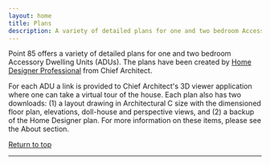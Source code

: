 ```yaml
---
layout: home
title: Plans
description: A variety of detailed plans for one and two bedroom Accessory Dwelling Units (ADUs)
---
```

Point 85 offers a variety of detailed plans for one and two bedroom Accessory Dwelling Units (ADUs). The plans have been created by [Home Designer Professional](https://www.homedesignersoftware.com/products/home-designer-pro/) from Chief Architect. 

For each ADU a link is provided to Chief Architect's 3D viewer application where one can take a virtual tour of the house. Each plan also has two downloads: (1) a layout drawing in Architectural C size with the dimensioned floor plan, elevations, doll-house and perspective views, and (2) a backup of the Home Designer plan. For more information on these items, please see the About section.

<a href="index.html">Return to top</a>

---